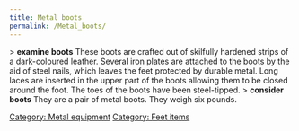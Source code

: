 ```yaml
---
title: Metal boots
permalink: /Metal_boots/
---
```


\> **examine boots**
These boots are crafted out of skilfully hardened strips of a
dark-coloured
leather. Several iron plates are attached to the boots by the aid of
steel
nails, which leaves the feet protected by durable metal. Long laces
are
inserted in the upper part of the boots allowing them to be closed
around
the foot. The toes of the boots have been steel-tipped.
\> **consider boots**
They are a pair of metal boots.
They weigh six pounds.

[Category: Metal equipment](Category:_Metal_equipment "wikilink")
[Category: Feet items](Category:_Feet_items "wikilink")